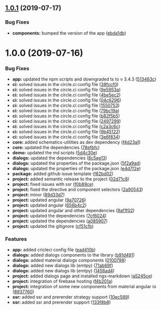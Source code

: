 ## [1.0.1](https://github.com/angular-material-extensions/components/compare/v1.0.0...v1.0.1) (2019-07-17)


### Bug Fixes

* **components:** bumped the version of the app ([ebda1db](https://github.com/angular-material-extensions/components/commit/ebda1db))

# 1.0.0 (2019-07-16)


### Bug Fixes

* **app:** updated the npm scripts and downgraded ts to v 3.4.3 ([513463c](https://github.com/angular-material-extensions/components/commit/513463c))
* **ci:** solved issues in the circle.ci config file ([38fccf0](https://github.com/angular-material-extensions/components/commit/38fccf0))
* **ci:** solved issues in the circle.ci config file ([9e5953a](https://github.com/angular-material-extensions/components/commit/9e5953a))
* **ci:** solved issues in the circle.ci config file ([4be5ec2](https://github.com/angular-material-extensions/components/commit/4be5ec2))
* **ci:** solved issues in the circle.ci config file ([04c6296](https://github.com/angular-material-extensions/components/commit/04c6296))
* **ci:** solved issues in the circle.ci config file ([1550753](https://github.com/angular-material-extensions/components/commit/1550753))
* **ci:** solved issues in the circle.ci config file ([79bc19a](https://github.com/angular-material-extensions/components/commit/79bc19a))
* **ci:** solved issues in the circle.ci config file ([b82f5b5](https://github.com/angular-material-extensions/components/commit/b82f5b5))
* **ci:** solved issues in the circle.ci config file ([2497299](https://github.com/angular-material-extensions/components/commit/2497299))
* **ci:** solved issues in the circle.ci config file ([c2a3c6c](https://github.com/angular-material-extensions/components/commit/c2a3c6c))
* **ci:** solved issues in the circle.ci config file ([9b45122](https://github.com/angular-material-extensions/components/commit/9b45122))
* **ci:** solved issues in the circle.ci config file ([3e6f834](https://github.com/angular-material-extensions/components/commit/3e6f834))
* **core:** added schematics-utilities as dev dependency ([f4d23a1](https://github.com/angular-material-extensions/components/commit/f4d23a1))
* **core:** updated the dependencies ([78efbfc](https://github.com/angular-material-extensions/components/commit/78efbfc))
* **demo:** updated the md scripts ([5d4c30e](https://github.com/angular-material-extensions/components/commit/5d4c30e))
* **dialogs:** updated the dependencies ([8c5ee13](https://github.com/angular-material-extensions/components/commit/8c5ee13))
* **dialogs:** updated the properties of the package.json ([5f2a9ad](https://github.com/angular-material-extensions/components/commit/5f2a9ad))
* **dialogs:** updated the properties of the package.json ([e4d7f2e](https://github.com/angular-material-extensions/components/commit/e4d7f2e))
* **package:** added github issue template ([f82bd02](https://github.com/angular-material-extensions/components/commit/f82bd02))
* **project:** added semantic release to the project ([02d71c8](https://github.com/angular-material-extensions/components/commit/02d71c8))
* **project:** fixed issues with ssr ([f0b89ce](https://github.com/angular-material-extensions/components/commit/f0b89ce))
* **project:** fixed the directive and component selectors ([2a90543](https://github.com/angular-material-extensions/components/commit/2a90543))
* **project:** minor ([89d33d7](https://github.com/angular-material-extensions/components/commit/89d33d7))
* **project:** updated angular ([9a70726](https://github.com/angular-material-extensions/components/commit/9a70726))
* **project:** updated angular ([656b4c2](https://github.com/angular-material-extensions/components/commit/656b4c2))
* **project:** updated angular and other dependencies ([9af1f02](https://github.com/angular-material-extensions/components/commit/9af1f02))
* **project:** updated the dependencies ([7cf6024](https://github.com/angular-material-extensions/components/commit/7cf6024))
* **project:** updated the dependencies ([a085907](https://github.com/angular-material-extensions/components/commit/a085907))
* **project:** updated the gitignore ([cf51cfb](https://github.com/angular-material-extensions/components/commit/cf51cfb))


### Features

* **app:** added cricleci config file ([ead410b](https://github.com/angular-material-extensions/components/commit/ead410b))
* **dialogs:** added dialogs components to the library ([b91d491](https://github.com/angular-material-extensions/components/commit/b91d491))
* **dialogs:** added material dialogs components ([0100798](https://github.com/angular-material-extensions/components/commit/0100798))
* **dialogs:** added new dialogs lib (emtpy) ([71ab69f](https://github.com/angular-material-extensions/components/commit/71ab69f))
* **dialogs:** added new dialogs lib (emtpy) ([1458ad4](https://github.com/angular-material-extensions/components/commit/1458ad4))
* **project:** added dialogs page and installed ngx-markdown ([a5245ce](https://github.com/angular-material-extensions/components/commit/a5245ce))
* **project:** integration of firebase hosting ([f4b201a](https://github.com/angular-material-extensions/components/commit/f4b201a))
* **project:** integration of some new components from material angular io ([8937760](https://github.com/angular-material-extensions/components/commit/8937760))
* **ssr:** added ssr and prerender strategy support ([10ec589](https://github.com/angular-material-extensions/components/commit/10ec589))
* **ssr:** added ssr and prerender support ([133f8b8](https://github.com/angular-material-extensions/components/commit/133f8b8))

